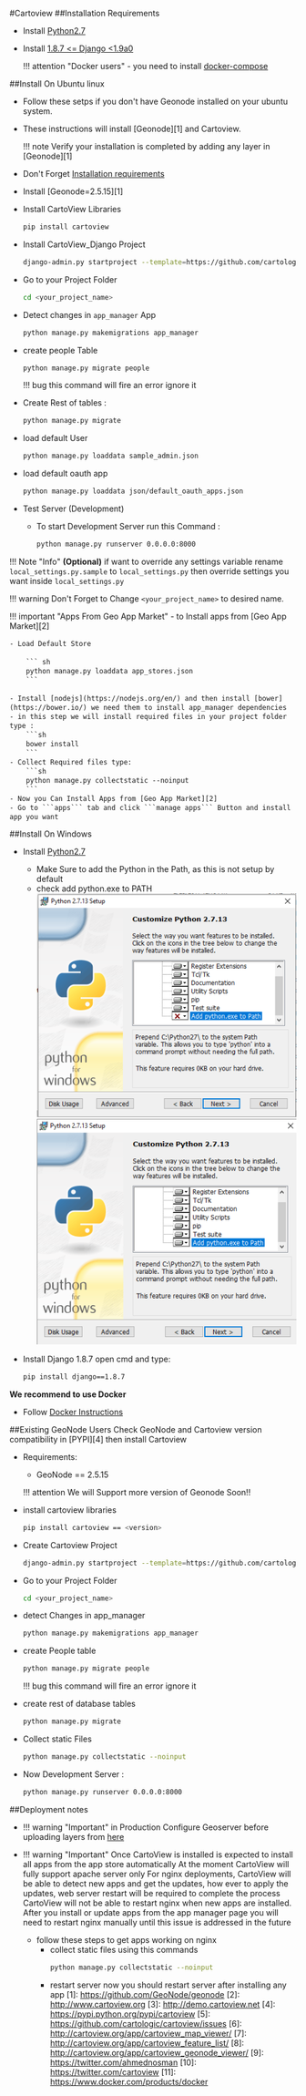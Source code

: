 #Cartoview
##Installation Requirements
- Install [Python2.7](https://www.python.org/)

- Install [1.8.7 <= Django <1.9a0](https://pypi.python.org/pypi/Django/1.8.7)

	!!! attention "Docker users"
	    - you need to install [docker-compose](https://docs.docker.com/compose/install/)



##Install On Ubuntu linux
- Follow these setps if you don't have Geonode  installed on your ubuntu system.<br/>

- These instructions will install [Geonode][1] and Cartoview.

	!!! note
	    Verify your installation is completed by adding any layer in [Geonode][1]


- Don't Forget [Installation requirements](installation.md#installation-requirements)

- Install [Geonode=2.5.15][1]

- Install CartoView Libraries

	``` python
	pip install cartoview
	```


- Install CartoView_Django Project

	``` sh
	django-admin.py startproject --template=https://github.com/cartologic/cartoview-project-template/archive/master.zip --name django.env,uwsgi.ini,.bowerrc <your_project_name>
	```

- Go to your Project Folder

	``` sh
	cd <your_project_name>
	```


- Detect changes in ```app_manager``` App

	``` sh
	python manage.py makemigrations app_manager
	```

- create people Table

	``` sh
	python manage.py migrate people
	```

	!!! bug
		this command will fire an error ignore it

- Create Rest of tables :

	``` sh
	python manage.py migrate
	```

- load default User

	``` sh
	python manage.py loaddata sample_admin.json
	```

- load default oauth app

	``` sh
	python manage.py loaddata json/default_oauth_apps.json
	```

- Test Server (Development)
	- To start Development Server run this Command :

		``` sh
		python manage.py runserver 0.0.0.0:8000
		```

!!! Note "Info"
	 **(Optional)** if want to override any settings variable rename ```local_settings.py.sample``` to ```local_settings.py``` then override settings you want inside ```local_settings.py```


!!! warning
	Don't Forget to Change ```<your_project_name>``` to desired name.

!!! important "Apps From Geo App Market"
	- to Install apps from [Geo App Market][2]

	- Load Default Store

		``` sh
		python manage.py loaddata app_stores.json
		```

  	- Install [nodejs](https://nodejs.org/en/) and then install [bower](https://bower.io/) we need them to install app_manager dependencies
	- in this step we will install required files in your project folder type :
		```sh
		bower install 
		```
	- Collect Required files type:
		```sh
		python manage.py collectstatic --noinput
		```
	- Now you Can Install Apps from [Geo App Market][2]
	- Go to ```apps``` tab and click ```manage apps``` Button and install app you want


##Install On Windows

- Install [Python2.7](https://www.python.org/)
	- Make Sure to add the Python in the Path, as this is not setup by default
	- check add python.exe to PATH
		![python setup](img/python.png)
		![python setup](img/python2.png)
- Install Django 1.8.7 open cmd and type:

	```sh
	pip install django==1.8.7
	```

**We recommend to use Docker**

- Follow [Docker Instructions](docker.md#docker)


##Existing GeoNode Users
Check GeoNode and Cartoview version compatibility in [PYPI][4] then install Cartoview

- Requirements:
	- GeoNode == 2.5.15

	!!! attention
		We will Support more version of Geonode Soon!!

- install cartoview libraries

	``` sh
	pip install cartoview == <version>
	```

- Create Cartoview Project

	``` sh
	django-admin.py startproject --template=https://github.com/cartologic/cartoview-project-template/archive/master.zip --name django.env,uwsgi.ini,.bowerrc <your_project_name>
	```

- Go to your Project Folder

	``` sh
	cd <your_project_name>
	```

- detect Changes in app_manager

	``` sh
	python manage.py makemigrations app_manager
	```

- create People table

	``` sh
	python manage.py migrate people
	```

	!!! bug
		this command will fire an error ignore it

- create rest of database tables
	``` sh
	python manage.py migrate
	```

- Collect static Files

	``` sh
	python manage.py collectstatic --noinput
	```

- Now Development Server :
	``` sh
	python manage.py runserver 0.0.0.0:8000
	```
##Deployment notes

- !!! warning "Important"
	in Production Configure Geoserver before uploading layers from [here](http://docs.geonode.org/en/master/tutorials/admin/geoserver_geonode_security/#geoserver-security-backend)

- !!! warning "Important"
	Once CartoView is installed is expected to install all apps from the app store automatically
	At the moment CartoView will fully support apache server only
	For nginx deployments, CartoView will be able to detect new apps and get the updates, how ever to apply the updates, web server restart will be required to complete 		the process
	CartoView will not be able to restart nginx when new apps are installed.
	After you install or update apps from the app manager page you will need to restart nginx manually until this issue is addressed in the future
	- follow these steps to get apps working on nginx
		- collect static files using this commands
			``` sh
			python manage.py collectstatic --noinput
			```
		- restart server now you should restart server after installing any app
[1]: https://github.com/GeoNode/geonode
[2]: http://www.cartoview.org
[3]: http://demo.cartoview.net
[4]: https://pypi.python.org/pypi/cartoview
[5]: https://github.com/cartologic/cartoview/issues
[6]: http://cartoview.org/app/cartoview_map_viewer/
[7]: http://cartoview.org/app/cartoview_feature_list/
[8]: http://cartoview.org/app/cartoview_geonode_viewer/
[9]: https://twitter.com/ahmednosman
[10]: https://twitter.com/cartoview
[11]: https://www.docker.com/products/docker
